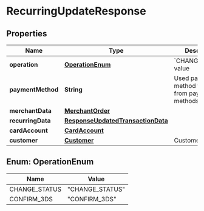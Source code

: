 
# RecurringUpdateResponse

## Properties
Name | Type | Description | Notes
------------ | ------------- | ------------- | -------------
**operation** | [**OperationEnum**](#OperationEnum) | &#x60;CHANGE_STATUS&#x60; value |  [optional]
**paymentMethod** | **String** | Used payment method type name from payment methods list |  [optional]
**merchantData** | [**MerchantOrder**](MerchantOrder.md) |  |  [optional]
**recurringData** | [**ResponseUpdatedTransactionData**](ResponseUpdatedTransactionData.md) |  |  [optional]
**cardAccount** | [**CardAccount**](CardAccount.md) |  |  [optional]
**customer** | [**Customer**](Customer.md) | Customer data |  [optional]


<a name="OperationEnum"></a>
## Enum: OperationEnum
Name | Value
---- | -----
CHANGE_STATUS | &quot;CHANGE_STATUS&quot;
CONFIRM_3DS | &quot;CONFIRM_3DS&quot;




